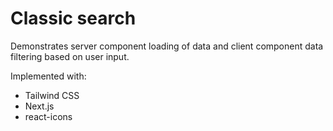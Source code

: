 # Classic search

Demonstrates server component loading of data and client component data filtering based on user input.

Implemented with:
* Tailwind CSS
* Next.js
* react-icons
